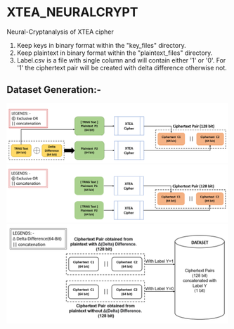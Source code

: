 # XTEA_NEURALCRYPT
Neural-Cryptanalysis of XTEA cipher
1. Keep keys in binary format within the "key_files" directory.
2. Keep plaintext in binary format within the "plaintext_files" directory.
3. Label.csv is a file with single column and will contain either '1' or '0'. For '1' the ciphertext pair will be created with delta difference otherwise not.

## Dataset Generation:-
![Alt text](Figures/1.png?raw=true "1")
![Alt text](Figures/2.png?raw=true "2")
![Alt text](Figures/dataset.png?raw=true "3")

